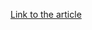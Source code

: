 [Link to the article](https://posts.specterops.io/ghostwriter-tool-integration-2dfbb952eb8a?source=rss----f05f8696e3cc---4)
